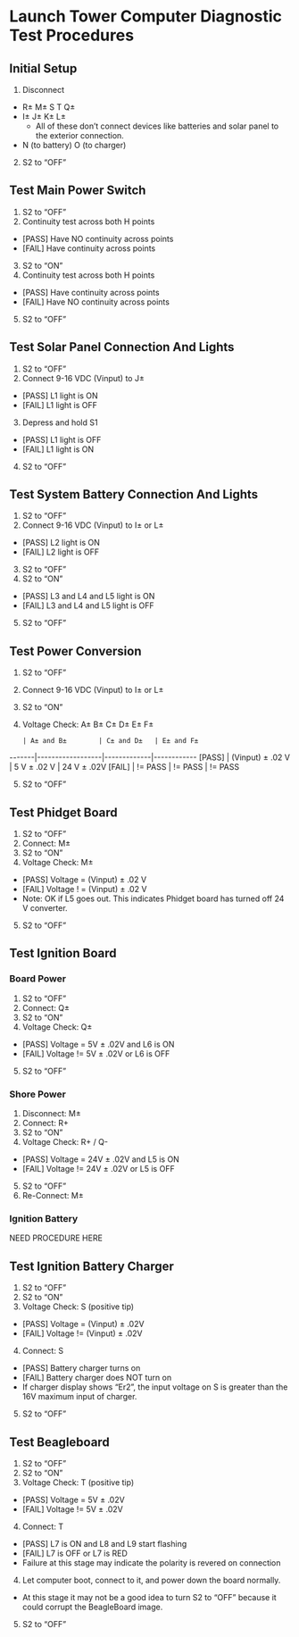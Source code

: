 ﻿# Launch Tower Computer Diagnostic Test Procedures



## Initial Setup

1. Disconnect
  * R± M± S T Q±
  * I± J± K± L±
    * All of these don’t connect devices like batteries and solar
      panel to the exterior connection.
  * N (to battery) O (to charger)
2. S2 to “OFF”



## Test Main Power Switch

1. S2 to “OFF”
2. Continuity test across both H points
  * [PASS] Have NO continuity across points
  * [FAIL] Have continuity across points
3. S2 to “ON”
4. Continuity test across both H points
  * [PASS] Have continuity across points
  * [FAIL] Have NO continuity across points
5. S2 to “OFF”



## Test Solar Panel Connection And Lights
	
1. S2 to “OFF”
2. Connect 9-16 VDC (Vinput) to J±
  * [PASS] L1 light is ON
  * [FAIL] L1 light is OFF
3. Depress and hold S1
  * [PASS] L1 light is OFF
  * [FAIL] L1 light is ON
4. S2 to “OFF”


## Test System Battery Connection And Lights

1. S2 to “OFF”
2. Connect 9-16 VDC (Vinput) to I± or L±
  * [PASS] L2 light is ON
  * [FAIL] L2 light is OFF
3. S2 to “OFF”
4. S2 to “ON”
  * [PASS] L3 and L4 and L5 light is ON
  * [FAIL] L3 and L4 and L5 light is OFF
5. S2 to “OFF”



## Test Power Conversion

1. S2 to “OFF”
2. Connect 9-16 VDC (Vinput) to I± or L±
3. S2 to “ON”
4. Voltage Check: A± B± C± D± E± F±

       | A± and B±        | C± and D±   | E± and F±
-------|------------------|-------------|------------
[PASS] | (Vinput) ± .02 V | 5 V ± .02 V | 24 V ± .02V
[FAIL] | != PASS          | != PASS     | != PASS

5. S2 to “OFF”



## Test Phidget Board

1. S2 to “OFF”
2. Connect: M±
3. S2 to “ON”
4. Voltage Check: M±
  * [PASS] Voltage = (Vinput) ± .02 V
  * [FAIL] Voltage ! = (Vinput) ± .02 V
  * Note: OK if L5 goes out. This indicates Phidget board has turned
    off 24 V converter.
5. S2 to “OFF”



## Test Ignition Board

### Board Power

1. S2 to “OFF”
2. Connect: Q±
3. S2 to “ON”
4. Voltage Check: Q±
  * [PASS] Voltage = 5V ± .02V and L6 is ON
  * [FAIL] Voltage != 5V ± .02V or L6 is OFF
5. S2 to “OFF”


### Shore Power

1. Disconnect: M±
2. Connect: R+
3. S2 to “ON”
4. Voltage Check: R+ / Q-
  * [PASS] Voltage = 24V ± .02V and L5 is ON
  * [FAIL] Voltage != 24V ± .02V or L5 is OFF
5. S2 to “OFF”
6. Re-Connect: M±


### Ignition Battery

NEED PROCEDURE HERE



## Test Ignition Battery Charger

1. S2 to “OFF”
2. S2 to “ON”
3. Voltage Check: S (positive tip)
  * [PASS] Voltage = (Vinput) ± .02V
  * [FAIL] Voltage != (Vinput) ± .02V
4. Connect: S
  * [PASS] Battery charger turns on
  * [FAIL] Battery charger does NOT turn on
  * If charger display shows “Er2”, the input voltage on S is greater
    than the 16V maximum input of charger.
5. S2 to “OFF”



## Test Beagleboard

1. S2 to “OFF”
2. S2 to “ON”
3. Voltage Check: T (positive tip)
  * [PASS] Voltage = 5V ± .02V
  * [FAIL] Voltage != 5V ± .02V
4. Connect: T
  * [PASS] L7 is ON and L8 and L9 start flashing
  * [FAIL] L7 is OFF or L7 is RED
  * Failure at this stage may indicate the polarity is revered on
    connection
4.  Let computer boot, connect to it, and power down the board
    normally.
  * At this stage it may not be a good idea to turn S2 to “OFF”
    because it could corrupt the BeagleBoard image.
5. S2 to “OFF”
